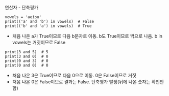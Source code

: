 연산자 - 단축평가
```
vowels = 'aeiou'
print(('a' and 'b') in vowels)  # False
print(('b' and 'a') in vowels)  # True
```
- 처음 나온 a가 True이므로 다음 b문자로 이동. b도 True이므로 밖으로 나옴. b in vowels는 거짓이므로 False
```
print(3 and 5)  # 5
print(3 and 0)  # 0
print(0 and 3)  # 0
print(0 and 0)  # 0
```
- 처음 나온 3은 True이므로 다음 0으로 이동. 0은 False이므로 거짓
- 처음 나온 0은 False이므로 결과는 False. 단축평가 발생(뒤에 나온 숫자는 확인안함)